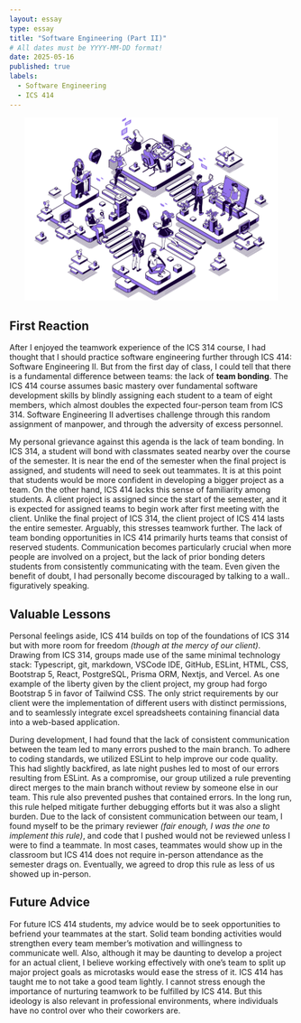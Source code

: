 ```yaml
---
layout: essay
type: essay
title: "Software Engineering (Part II)"
# All dates must be YYYY-MM-DD format!
date: 2025-05-16
published: true
labels:
  - Software Engineering
  - ICS 414
---
```


<p align="center">
  <img src="../img/software-two/teamwork.png" width="450px">
</p>

## First Reaction

After I enjoyed the teamwork experience of the ICS 314 course, I had thought that I should practice software engineering further through ICS 414: Software Engineering II. But from the first day of class, I could tell that there is a fundamental difference between teams: the lack of **team bonding**. The ICS 414 course assumes basic mastery over fundamental software development skills by blindly assigning each student to a team of eight members, which almost doubles the expected four-person team from ICS 314. Software Engineering II advertises challenge through this random assignment of manpower, and through the adversity of excess personnel.

My personal grievance against this agenda is the lack of team bonding. In ICS 314, a student will bond with classmates seated nearby over the course of the semester. It is near the end of the semester when the final project is assigned, and students will need to seek out teammates. It is at this point that students would be more confident in developing a bigger project as a team. On the other hand, ICS 414 lacks this sense of familiarity among students. A client project is assigned since the start of the semester, and it is expected for assigned teams to begin work after first meeting with the client. Unlike the final project of ICS 314, the client project of ICS 414 lasts the entire semester. Arguably, this stresses teamwork further. The lack of team bonding opportunities in ICS 414 primarily hurts teams that consist of reserved students. Communication becomes particularly crucial when more people are involved on a project, but the lack of prior bonding deters students from consistently communicating with the team. Even given the benefit of doubt, I had personally become discouraged by talking to a wall.. figuratively speaking.

## Valuable Lessons

Personal feelings aside, ICS 414 builds on top of the foundations of ICS 314 but with more room for freedom *(though at the mercy of our client)*. Drawing from ICS 314, groups made use of the same minimal technology stack: Typescript, git, markdown, VSCode IDE, GitHub, ESLint, HTML, CSS, Bootstrap 5, React, PostgreSQL, Prisma ORM, Nextjs, and Vercel. As one example of the liberty given by the client project, my group had forgo Bootstrap 5 in favor of Tailwind CSS. The only strict requirements by our client were the implementation of different users with distinct permissions, and to seamlessly integrate excel spreadsheets containing financial data into a web-based application. 

During development, I had found that the lack of consistent communication between the team led to many errors pushed to the main branch. To adhere to coding standards, we utilized ESLint to help improve our code quality. This had slightly backfired, as late night pushes led to most of our errors resulting from ESLint. As a compromise, our group utilized a rule preventing direct merges to the main branch without review by someone else in our team. This rule also prevented pushes that contained errors. In the long run, this rule helped mitigate further debugging efforts but it was also a slight burden. Due to the lack of consistent communication between our team, I found myself to be the primary reviewer *(fair enough, I was the one to implement this rule)*, and code that I pushed would not be reviewed unless I were to find a teammate. In most cases, teammates would show up in the classroom but ICS 414 does not require in-person attendance as the semester drags on. Eventually, we agreed to drop this rule as less of us showed up in-person.

## Future Advice

For future ICS 414 students, my advice would be to seek opportunities to befriend your teammates at the start. Solid team bonding activities would strengthen every team member’s motivation and willingness to communicate well. Also, although it may be daunting to develop a project for an actual client, I believe working effectively with one’s team to split up major project goals as microtasks would ease the stress of it. ICS 414 has taught me to not take a good team lightly. I cannot stress enough the importance of nurturing teamwork to be fulfilled by ICS 414. But this ideology is also relevant in professional environments, where individuals have no control over who their coworkers are.

